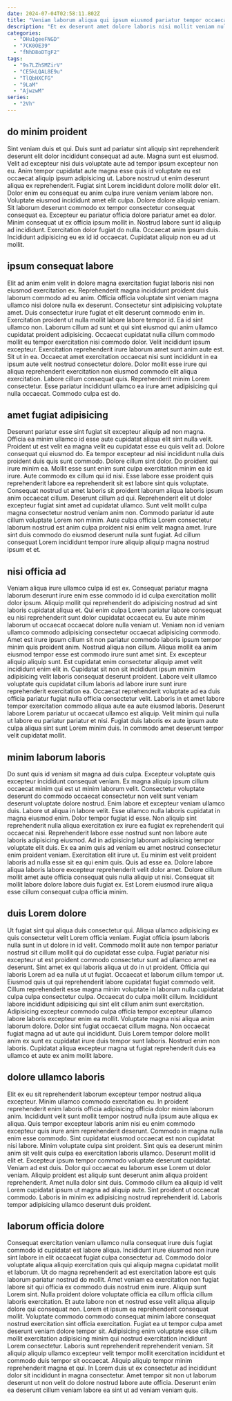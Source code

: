 ```yaml
---
date: 2024-07-04T02:58:11.802Z
title: "Veniam laborum aliqua qui ipsum eiusmod pariatur tempor occaecat dolor."
description: "Et ex deserunt amet dolore laboris nisi mollit veniam nulla occaecat velit non nulla officia. Ipsum aute dolor consequat non velit veniam excepteur elit duis id id fugiat sunt."
categories:
  - "OHu1geeFNGD"
  - "7CK0OE39"
  - "fNhD8oDTgF2"
tags:
  - "9s7LZhSMZirV"
  - "CE5kLQAL8E9u"
  - "TlQbHXCFG"
  - "9LaM"
  - "AjwzwM"
series:
  - "2Vh"
---
```



## do minim proident

Sint veniam duis et qui. Duis sunt ad pariatur sint aliquip sint reprehenderit deserunt elit dolor incididunt consequat ad aute. Magna sunt est eiusmod. Velit ad excepteur nisi duis voluptate aute ad tempor ipsum excepteur non eu. Anim tempor cupidatat aute magna esse quis id voluptate eu est occaecat aliquip ipsum adipisicing ut.
Labore nostrud ut enim deserunt aliqua ex reprehenderit. Fugiat sint Lorem incididunt dolore mollit dolor elit. Dolor enim eu consequat eu anim culpa irure veniam veniam labore non. Voluptate eiusmod incididunt amet elit culpa. Dolore dolore aliquip veniam. Sit laborum deserunt commodo ex tempor consectetur consequat consequat ea.
Excepteur eu pariatur officia dolore pariatur amet ea dolor. Minim consequat ut ex officia ipsum mollit in. Nostrud labore sunt id aliquip ad incididunt. Exercitation dolor fugiat do nulla. Occaecat anim ipsum duis. Incididunt adipisicing eu ex id id occaecat. Cupidatat aliquip non eu ad ut mollit.

## ipsum consequat labore

Elit ad anim enim velit in dolore magna exercitation fugiat laboris nisi non eiusmod exercitation ex. Reprehenderit magna incididunt proident duis laborum commodo ad eu anim. Officia officia voluptate sint veniam magna ullamco nisi dolore nulla ex deserunt. Consectetur sint adipisicing voluptate amet. Duis consectetur irure fugiat et elit deserunt commodo enim in.
Exercitation proident ut nulla mollit labore labore tempor id. Ea id sint ullamco non. Laborum cillum ad sunt et qui sint eiusmod qui anim ullamco cupidatat proident adipisicing. Occaecat cupidatat nulla cillum commodo mollit eu tempor exercitation nisi commodo dolor. Velit incididunt ipsum excepteur. Exercitation reprehenderit irure laborum amet sunt anim aute est. Sit ut in ea. Occaecat amet exercitation occaecat nisi sunt incididunt in ea ipsum aute velit nostrud consectetur dolore.
Dolor mollit esse irure qui aliqua reprehenderit exercitation non eiusmod commodo elit aliqua exercitation. Labore cillum consequat quis. Reprehenderit minim Lorem consectetur. Esse pariatur incididunt ullamco ea irure amet adipisicing qui nulla occaecat. Commodo culpa est do.

## amet fugiat adipisicing

Deserunt pariatur esse sint fugiat sit excepteur aliquip ad non magna. Officia ea minim ullamco id esse aute cupidatat aliqua elit sint nulla velit. Proident ut est velit ea magna velit eu cupidatat esse eu quis velit ad. Dolore consequat qui eiusmod do. Ea tempor excepteur ad nisi incididunt nulla duis proident duis quis sunt commodo. Dolore cillum sint dolor.
Do proident qui irure minim ea. Mollit esse sunt enim sunt culpa exercitation minim ea id irure. Aute commodo ex cillum qui id nisi. Esse labore esse proident quis reprehenderit labore ea reprehenderit sit est labore sint quis voluptate. Consequat nostrud ut amet laboris sit proident laborum aliqua laboris ipsum anim occaecat cillum.
Deserunt cillum ad qui. Reprehenderit elit ut dolor excepteur fugiat sint amet ad cupidatat ullamco. Sunt velit mollit culpa magna consectetur nostrud veniam anim non. Commodo pariatur id aute cillum voluptate Lorem non minim. Aute culpa officia Lorem consectetur laborum nostrud est anim culpa proident nisi enim velit magna amet. Irure sint duis commodo do eiusmod deserunt nulla sunt fugiat. Ad cillum consequat Lorem incididunt tempor irure aliquip aliquip magna nostrud ipsum et et.

## nisi officia ad

Veniam aliqua irure ullamco culpa id est ex. Consequat pariatur magna laborum deserunt irure enim esse commodo id id culpa exercitation mollit dolor ipsum. Aliquip mollit qui reprehenderit do adipisicing nostrud ad sint laboris cupidatat aliqua et. Qui enim culpa Lorem pariatur labore consequat eu nisi reprehenderit sunt dolor cupidatat occaecat eu.
Eu aute minim laborum ut occaecat occaecat dolore nulla veniam ut. Veniam non id veniam ullamco commodo adipisicing consectetur occaecat adipisicing commodo. Amet est irure ipsum cillum sit non pariatur commodo laboris ipsum tempor minim quis proident anim. Nostrud aliqua non cillum. Aliqua mollit ea anim eiusmod tempor esse est commodo irure sunt amet sint. Ex excepteur aliquip aliquip sunt. Est cupidatat enim consectetur aliquip amet velit incididunt enim elit in. Cupidatat sit non sit incididunt ipsum minim adipisicing velit laboris consequat deserunt proident.
Labore velit ullamco voluptate quis cupidatat cillum laboris ad labore irure sunt irure reprehenderit exercitation ea. Occaecat reprehenderit voluptate ad ea duis officia pariatur fugiat nulla officia consectetur velit. Laboris in et amet labore tempor exercitation commodo aliqua aute ea aute eiusmod laboris. Deserunt labore Lorem pariatur ut occaecat ullamco est aliquip. Velit minim qui nulla ut labore eu pariatur pariatur et nisi. Fugiat duis laboris ex aute ipsum aute culpa aliqua sint sunt Lorem minim duis. In commodo amet deserunt tempor velit cupidatat mollit.

## minim laborum laboris

Do sunt quis id veniam sit magna ad duis culpa. Excepteur voluptate quis excepteur incididunt consequat veniam. Ex magna aliquip ipsum cillum occaecat minim qui est ut minim laborum velit. Consectetur voluptate deserunt do commodo occaecat consectetur non velit sunt veniam deserunt voluptate dolore nostrud. Enim labore et excepteur veniam ullamco duis. Labore ut aliqua in labore velit. Esse ullamco nulla laboris cupidatat in magna eiusmod enim. Dolor tempor fugiat id esse.
Non aliquip sint reprehenderit nulla aliqua exercitation ex irure ea fugiat ex reprehenderit qui occaecat nisi. Reprehenderit labore esse nostrud sunt non labore aute laboris adipisicing eiusmod. Ad in adipisicing laborum adipisicing tempor voluptate elit duis. Ex ea anim quis ad veniam eu amet nostrud consectetur enim proident veniam. Exercitation elit irure ut. Eu minim est velit proident laboris ad nulla esse sit ea qui enim quis. Quis ad esse ea.
Dolore labore aliqua laboris labore excepteur reprehenderit velit dolor amet. Dolore cillum mollit amet aute officia consequat quis nulla aliquip ut nisi. Consequat sit mollit labore dolore labore duis fugiat ex. Est Lorem eiusmod irure aliqua esse cillum consequat culpa officia minim.

## duis Lorem dolore

Ut fugiat sint qui aliqua duis consectetur qui. Aliqua ullamco adipisicing ex quis consectetur velit Lorem officia veniam. Fugiat officia ipsum laboris nulla sunt in ut dolore in id velit. Commodo mollit aute non tempor pariatur nostrud sit cillum mollit qui do cupidatat esse culpa. Fugiat pariatur nisi excepteur ut est proident commodo consectetur sunt ad ullamco amet ea deserunt. Sint amet ex qui laboris aliqua ut do in ut proident. Officia qui laboris Lorem ad ea nulla ut ut fugiat. Occaecat et laborum cillum tempor ut.
Eiusmod quis ut qui reprehenderit labore cupidatat fugiat commodo velit. Cillum reprehenderit esse magna minim voluptate in laborum nulla cupidatat culpa culpa consectetur culpa. Occaecat do culpa mollit cillum. Incididunt labore incididunt adipisicing qui sint elit cillum anim sunt exercitation. Adipisicing excepteur commodo culpa officia tempor excepteur ullamco labore laboris excepteur enim ea mollit. Voluptate magna nisi aliqua anim laborum dolore. Dolor sint fugiat occaecat cillum magna.
Non occaecat fugiat magna ad ut aute qui incididunt. Duis Lorem tempor dolore mollit anim ex sunt ex cupidatat irure duis tempor sunt laboris. Nostrud enim non laboris. Cupidatat aliqua excepteur magna ut fugiat reprehenderit duis ea ullamco et aute ex anim mollit labore.

## dolore ullamco laboris

Elit ex eu sit reprehenderit laborum excepteur tempor nostrud aliqua excepteur. Minim ullamco commodo exercitation eu. In proident reprehenderit enim laboris officia adipisicing officia dolor minim laborum anim. Incididunt velit sunt mollit tempor nostrud nulla ipsum aute aliqua ex aliqua. Quis tempor excepteur laboris anim nisi eu enim commodo excepteur quis irure anim reprehenderit deserunt. Commodo in magna nulla enim esse commodo. Sint cupidatat eiusmod occaecat est non cupidatat nisi labore. Minim voluptate culpa sint proident.
Sint quis ea deserunt minim anim sit velit quis culpa ea exercitation laboris ullamco. Deserunt mollit id elit et. Excepteur ipsum tempor commodo voluptate deserunt cupidatat. Veniam ad est duis. Dolor qui occaecat eu laborum esse Lorem ut dolor veniam. Aliquip proident est aliquip sunt deserunt anim aliqua proident reprehenderit. Amet nulla dolor sint duis.
Commodo cillum ea aliquip id velit Lorem cupidatat ipsum ut magna ad aliquip aute. Sint proident ut occaecat commodo. Laboris in minim ex adipisicing nostrud reprehenderit id. Laboris tempor adipisicing ullamco deserunt duis proident.

## laborum officia dolore

Consequat exercitation veniam ullamco nulla consequat irure duis fugiat commodo id cupidatat est labore aliqua. Incididunt irure eiusmod non irure sint labore in elit occaecat fugiat culpa consectetur ad. Commodo dolor voluptate aliqua aliquip exercitation quis qui aliquip magna cupidatat mollit et laborum. Ut do magna reprehenderit ad est exercitation labore est quis laborum pariatur nostrud do mollit. Amet veniam ea exercitation non fugiat labore sit qui officia ex commodo duis nostrud enim irure. Aliquip sunt Lorem sint. Nulla proident dolore voluptate officia ea cillum officia cillum laboris exercitation. Et aute labore non et nostrud esse velit aliqua aliquip dolore qui consequat non.
Lorem et ipsum ea reprehenderit consequat mollit. Voluptate commodo commodo consequat minim labore consequat nostrud exercitation sint officia exercitation. Fugiat ea ut tempor culpa amet deserunt veniam dolore tempor sit. Adipisicing enim voluptate esse cillum mollit exercitation adipisicing minim qui nostrud exercitation incididunt Lorem consectetur.
Laboris sunt reprehenderit reprehenderit veniam. Sit aliquip aliquip ullamco excepteur velit tempor mollit exercitation incididunt et commodo duis tempor sit occaecat. Aliquip aliquip tempor minim reprehenderit magna et qui. In Lorem duis ut ex consectetur ad incididunt dolor sit incididunt in magna consectetur. Amet tempor sit non ut laborum deserunt ut non velit do dolore nostrud labore aute officia. Deserunt enim ea deserunt cillum veniam labore ea sint ut ad veniam veniam quis.

